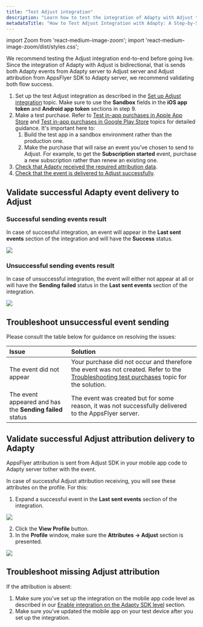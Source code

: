 ```yaml
---
title: "Test Adjust integration"
description: "Learn how to test the integration of Adapty with Adjust to ensure successful event and attribution data flow. Follow our comprehensive guide to validate end-to-end integration before going live."
metadataTitle: "How to Test Adjust Integration with Adapty: A Step-by-Step Guide"
---
```


import Zoom from 'react-medium-image-zoom';
import 'react-medium-image-zoom/dist/styles.css';

We recommend testing the Adjust integration end-to-end before going live. Since the integration of Adapty with Adjust is bidirectional, that is sends both Adapty events from Adapty server to Adjust server and Adjust attribution from AppsFlyer SDK to Adapty server, we recommend validating both flow success.

1. Set up the test Adjust integration as described in the [Set up Adjust integration](adjust-setup) topic. Make sure to use the **Sandbox** fields in the **iOS app token** and **Android app token** sections in step 9.
2. Make a test purchase. Refer to [Test in-app purchases in Apple App Store](testing-purchases-ios) and [Test in-app purchases in Google Play Store](testing-on-android) topics for detailed guidance. It's important here to:
   1. Build the test app in a sandbox environment rather than the production one.
   2. Make the purchase that will raise an event you've chosen to send to Adjust. For example, to get the **Subscription started** event, purchase a new subscription rather than renew an existing one.
3. [Check that Adapty received the required attribution data](test-adjust-integration#validate-successful-adapty-event-delivery-to-adjust).
4. [Check that the event is delivered to Adjust successfully](test-adjust-integration#validate-successful-adjust-attribution-delivery-to-adapty).

## Validate successful Adapty event delivery to Adjust

### Successful sending events result

In case of successful integration, an event will appear in the **Last sent events** section of the integration and will have the **Success** status. 


<Zoom>
  <img src={require('./img/0a79033-adjust_adapty_success.png').default}
  style={{
    border: '1px solid #727272', /* border width and color */
    width: '700px', /* image width */
    display: 'block', /* for alignment */
    margin: '0 auto' /* center alignment */
  }}
/>
</Zoom>





### Unsuccessful sending events result

In case of unsuccessful integration, the event will either not appear at all or will have the **Sending failed** status in the **Last sent events** section of the integration.


<Zoom>
  <img src={require('./img/67df7e0-adjust_adapty_sending_failed.png').default}
  style={{
    border: '1px solid #727272', /* border width and color */
    width: '700px', /* image width */
    display: 'block', /* for alignment */
    margin: '0 auto' /* center alignment */
  }}
/>
</Zoom>





## Troubleshoot unsuccessful event sending

Please consult the table below for guidance on resolving the issues:

| Issue                                                    | Solution                                                     |
| :------------------------------------------------------- | :----------------------------------------------------------- |
| The event did not appear                                 | Your purchase did not occur and therefore the event was not created. Refer to the [Troubleshooting test purchases](troubleshooting-test-purchases) topic for the solution. |
| The event appeared and has the **Sending failed** status | The event was created but for some reason, it was not successfully delivered to the AppsFlyer server. |

## Validate successful Adjust attribution delivery to Adapty

AppsFlyer attribution is sent from Adjust SDK in your mobile app code to Adapty server tother with the event. 

In case of successful Adjust attribution receiving, you will see these attributes on the profile. For this:

1. Expand a successful event in the **Last sent events** section of the integration.

   
<Zoom>
  <img src={require('./img/743211b-adjust_adapty_view_profile.png').default}
  style={{
    border: '1px solid #727272', /* border width and color */
    width: '700px', /* image width */
    display: 'block', /* for alignment */
    margin: '0 auto' /* center alignment */
  }}
/>
</Zoom>



2. Click the **View Profile** button.
3. In the **Profile** window, make sure the **Attributes -> Adjust** section is presented.

   
<Zoom>
  <img src={require('./img/dfbb1ca-adjust_adapty_attribution.png').default}
  style={{
    border: '1px solid #727272', /* border width and color */
    width: '700px', /* image width */
    display: 'block', /* for alignment */
    margin: '0 auto' /* center alignment */
  }}
/>
</Zoom>




## Troubleshoot missing Adjust attribution

If the attribution is absent:

1. Make sure you've set up the integration on the mobile app code level as described in our [Enable integration on the Adapty SDK level](appsflyer-setup#enable-integration-on-the-adapty-sdk-level) section.
2. Make sure you've updated the mobile app on your test device after you set up the integration.